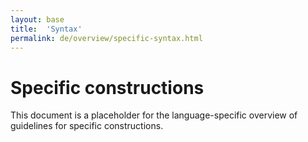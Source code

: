 ```yaml
---
layout: base
title:  'Syntax'
permalink: de/overview/specific-syntax.html
---
```


# Specific constructions

This document is a placeholder for the language-specific overview of
guidelines for specific constructions.

